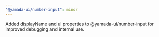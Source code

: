 ```yaml
---
"@yamada-ui/number-input": minor
---
```


Added displayName and ui properties to @yamada-ui/number-input for improved debugging and internal use.
